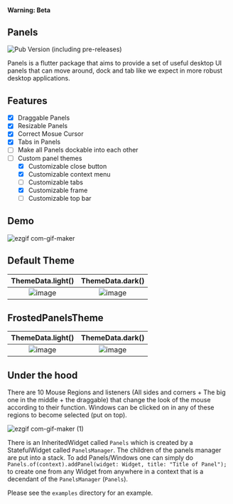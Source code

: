 #### Warning: Beta
## Panels
![Pub Version (including pre-releases)](https://img.shields.io/pub/v/panels?include_prereleases&style=flat-square)

Panels is a flutter package that aims to provide a set of useful desktop UI panels that can move around, dock and tab like we expect in more robust desktop applications.

## Features
- [x] Draggable Panels
- [x] Resizable Panels
- [x] Correct Mosue Cursor
- [x] Tabs in Panels
- [ ] Make all Panels dockable into each other
- [ ] Custom panel themes
  - [x] Customizable close button
  - [x] Customizable context menu
  - [ ] Customizable tabs
  - [x] Customizable frame
  - [ ] Customizable top bar

## Demo

![ezgif com-gif-maker](https://user-images.githubusercontent.com/19771356/118943560-08258480-b954-11eb-86bf-8e3c8c6277dd.gif)

## Default Theme
| ThemeData.light() | ThemeData.dark() |
|:-----------------:|:----------------:|
|![image](https://user-images.githubusercontent.com/19771356/118945284-9bab8500-b955-11eb-82dd-4759929317d3.png)|![image](https://user-images.githubusercontent.com/19771356/118945533-d3b2c800-b955-11eb-803e-34acb6b93baf.png)|

## FrostedPanelsTheme
| ThemeData.light() | ThemeData.dark() |
|:-----------------:|:----------------:|
|![image](https://user-images.githubusercontent.com/19771356/118982039-50a46880-b97b-11eb-8f8e-f753fe7c1224.png)|![image](https://user-images.githubusercontent.com/19771356/118981945-366a8a80-b97b-11eb-9fee-043f2b534d91.png)|
## Under the hood
There are 10 Mouse Regions and listeners (All sides and corners + The big one in the middle + the draggable) that change the look of the mouse according to their function. Windows can be clicked on in any of these regions to become selected (put on top).

![ezgif com-gif-maker (1)](https://user-images.githubusercontent.com/19771356/118943590-0eb3fc00-b954-11eb-9a5f-50dc9f5fbc3d.gif)

There is an InheritedWidget called `Panels` which is created by a StatefulWidget called `PanelsManager`.
The children of the panels manager are put into a stack. To add Panels/Windows one can simply do `Panels.of(context).addPanel(widget: Widget, title: "Title of Panel");` to create one from any Widget from anywhere in a context that is a decendant of the `PanelsManager` (`Panels`).

Please see the `examples` directory for an example.

